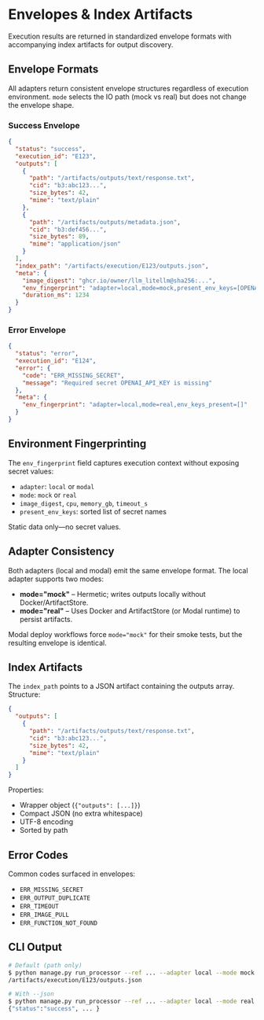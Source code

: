 # Envelopes & Index Artifacts

Execution results are returned in standardized envelope formats with accompanying index artifacts for output discovery.

## Envelope Formats

All adapters return consistent envelope structures regardless of execution environment. `mode` selects the IO path (mock vs real) but does not change the envelope shape.

### Success Envelope

```json
{
  "status": "success",
  "execution_id": "E123",
  "outputs": [
    {
      "path": "/artifacts/outputs/text/response.txt",
      "cid": "b3:abc123...",
      "size_bytes": 42,
      "mime": "text/plain"
    },
    {
      "path": "/artifacts/outputs/metadata.json",
      "cid": "b3:def456...",
      "size_bytes": 89,
      "mime": "application/json"
    }
  ],
  "index_path": "/artifacts/execution/E123/outputs.json",
  "meta": {
    "image_digest": "ghcr.io/owner/llm_litellm@sha256:...",
    "env_fingerprint": "adapter=local,mode=mock,present_env_keys=[OPENAI_API_KEY]",
    "duration_ms": 1234
  }
}
```

### Error Envelope

```json
{
  "status": "error",
  "execution_id": "E124",
  "error": {
    "code": "ERR_MISSING_SECRET",
    "message": "Required secret OPENAI_API_KEY is missing"
  },
  "meta": {
    "env_fingerprint": "adapter=local,mode=real,env_keys_present=[]"
  }
}
```

## Environment Fingerprinting

The `env_fingerprint` field captures execution context without exposing secret values:

- `adapter`: `local` or `modal`
- `mode`: `mock` or `real`
- `image_digest`, `cpu`, `memory_gb`, `timeout_s`
- `present_env_keys`: sorted list of secret names

Static data only—no secret values.

## Adapter Consistency

Both adapters (local and modal) emit the same envelope format. The local adapter supports two modes:

- **mode="mock"** – Hermetic; writes outputs locally without Docker/ArtifactStore.
- **mode="real"** – Uses Docker and ArtifactStore (or Modal runtime) to persist artifacts.

Modal deploy workflows force `mode="mock"` for their smoke tests, but the resulting envelope is identical.

## Index Artifacts

The `index_path` points to a JSON artifact containing the outputs array. Structure:

```json
{
  "outputs": [
    {
      "path": "/artifacts/outputs/text/response.txt",
      "cid": "b3:abc123...",
      "size_bytes": 42,
      "mime": "text/plain"
    }
  ]
}
```

Properties:

- Wrapper object (`{"outputs": [...]}`)
- Compact JSON (no extra whitespace)
- UTF-8 encoding
- Sorted by path

## Error Codes

Common codes surfaced in envelopes:

- `ERR_MISSING_SECRET`
- `ERR_OUTPUT_DUPLICATE`
- `ERR_TIMEOUT`
- `ERR_IMAGE_PULL`
- `ERR_FUNCTION_NOT_FOUND`

## CLI Output

```bash
# Default (path only)
$ python manage.py run_processor --ref ... --adapter local --mode mock
/artifacts/execution/E123/outputs.json

# With --json
$ python manage.py run_processor --ref ... --adapter local --mode real --json
{"status":"success", ... }
```
